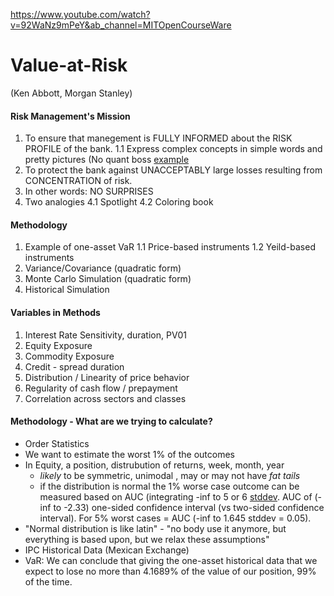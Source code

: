 https://www.youtube.com/watch?v=92WaNz9mPeY&ab_channel=MITOpenCourseWare
# Value-at-Risk
(Ken Abbott, Morgan Stanley)

#### Risk Management's Mission

1. To ensure that manegement is FULLY INFORMED about the RISK PROFILE of the bank.
   1.1 Express complex concepts in simple words and pretty pictures (No quant boss [example](https://en.wikipedia.org/wiki/Regression_analysis)
3. To protect the bank against UNACCEPTABLY large losses resulting from CONCENTRATION of risk.
4. In other words: NO SURPRISES
5. Two analogies
   4.1 Spotlight
   4.2 Coloring book

#### Methodology

1. Example of one-asset VaR
   1.1 Price-based instruments
   1.2 Yeild-based instruments
2. Variance/Covariance (quadratic form)
3. Monte Carlo Simulation (quadratic form)
4. Historical Simulation

#### Variables in Methods

1. Interest Rate Sensitivity, duration, PV01
2. Equity Exposure
3. Commodity Exposure
4. Credit - spread duration
5. Distribution / Linearity of price behavior
6. Regularity of cash flow / prepayment
7. Correlation across sectors and classes

#### Methodology - What are we trying to calculate?

- Order Statistics
- We want to estimate the worst 1% of the outcomes
- In Equity, a position, distrubution of returns, week, month, year
  - *likely* to be symmetric, unimodal , may or may not have *fat tails*
  - if the distribution is normal the 1% worse case outcome can be measured
    based on AUC (integrating -inf to 5 or 6 [stddev](https://www.youtube.com/watch?v=92WaNz9mPeY&t=640s).
    AUC of (-inf to -2.33) one-sided confidence interval (vs two-sided confidence interval).
    For 5% worst cases = AUC (-inf to 1.645 stddev = 0.05).
- "Normal distribution is like latin" - "no body use it anymore, but everything is based upon, but we relax these assumptions"
- IPC Historical Data (Mexican Exchange)
- VaR: We can conclude that giving the one-asset historical data that we expect to lose no more than 4.1689% of the value of
  our position, 99% of the time.


  




